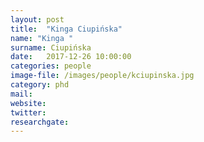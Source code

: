 ```yaml
---
layout: post
title:  "Kinga Ciupińska"
name: "Kinga "
surname: Ciupińska
date:   2017-12-26 10:00:00
categories: people
image-file: /images/people/kciupinska.jpg
category: phd
mail:
website:
twitter:
researchgate:
---
```

